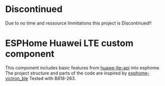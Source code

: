 # Discontinued
Due to no time and ressource linmitations this project is Discontinued!!

# ESPHome Huawei LTE custom component
This component includes basic features from [huawe-lte-api](https://github.com/Salamek/huawei-lte-api) into esphome.
The project structure and parts of the code are inspired by [esphome-victron_ble](https://github.com/Fabian-Schmidt/esphome-victron_ble)
Tested with B818-263.
